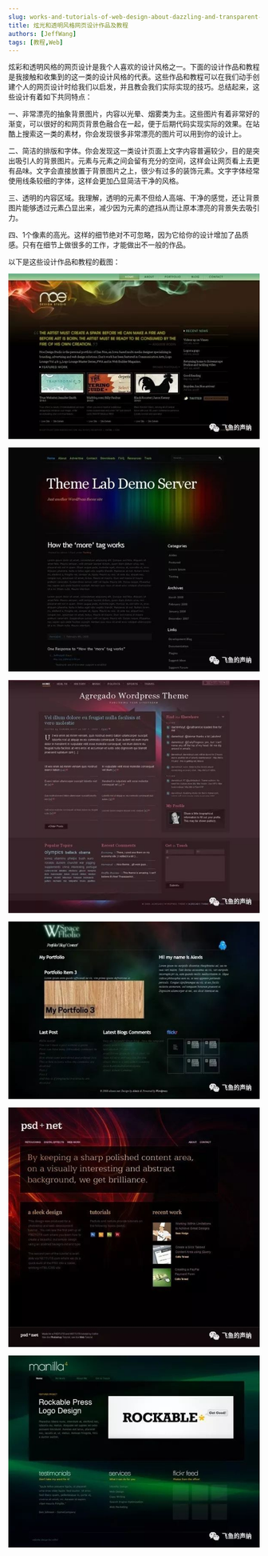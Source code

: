 ```yaml
---
slug: works-and-tutorials-of-web-design-about-dazzling-and-transparent-style
title: 炫光和透明风格网页设计作品及教程
authors: [JeffWang]
tags: [教程,Web]
---
```


炫彩和透明风格的网页设计是我个人喜欢的设计风格之一。下面的设计作品和教程是我接触和收集到的这一类的设计风格的代表。这些作品和教程可以在我们动手创建个人的网页设计时给我们以启发，并且教会我们实际实现的技巧。总结起来，这些设计有着如下共同特点：

一、非常漂亮的抽象背景图片，内容以光晕、烟雾类为主。这些图片有着非常好的渐变，可以很好的和网页背景色融合在一起，便于后期代码实现实际的效果。在站酷上搜索这一类的素材，你会发现很多非常漂亮的图片可以用到你的设计上。

二、简洁的排版和字体。你会发现这一类设计页面上文字内容普遍较少，目的是突出吸引人的背景图片。元素与元素之间会留有充分的空间，这样会让网页看上去更有品味。文字会直接放置于背景图片之上，很少有过多的装饰元素。文字字体经常使用线条较细的字体，这样会更加凸显简洁干净的风格。

三、透明的内容区域。我理解，透明的元素不但给人高端、干净的感觉，还让背景图片能够透过元素凸显出来，减少因为元素的遮挡从而让原本漂亮的背景失去吸引力。

四、1个像素的高光。这样的细节绝对不可忽略，因为它给你的设计增加了品质感。只有在细节上做很多的工作，才能做出不一般的作品。

以下是这些设计作品和教程的截图：

![Docusaurus Plushie](./1.jpeg)

![Docusaurus Plushie](./2.jpeg)

![Docusaurus Plushie](./3.jpeg)

![Docusaurus Plushie](./4.jpeg)

![Docusaurus Plushie](./5.jpeg)

![Docusaurus Plushie](./6.jpeg)



